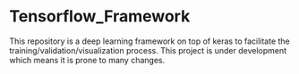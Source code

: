 # Tensorflow_Framework
This repository is a deep learning framework on top of keras to facilitate the training/validation/visualization process. 
This project is under development which means it is prone to many changes. 

